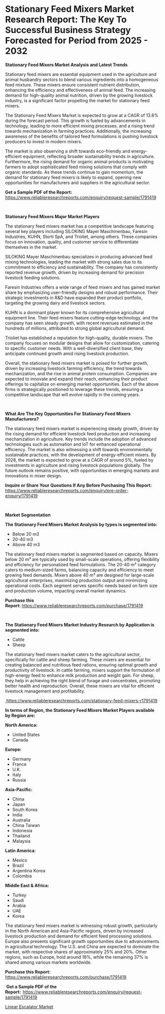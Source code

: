 <p><h1>Stationary Feed Mixers Market Research Report: The Key To Successful Business Strategy Forecasted for Period from 2025 - 2032</h1></p><p><strong>Stationary Feed Mixers Market Analysis and Latest Trends</strong></p>
<p><p>Stationary feed mixers are essential equipment used in the agriculture and animal husbandry sectors to blend various ingredients into a homogeneous feed mixture. These mixers ensure consistent nutrient distribution, enhancing the efficiency and effectiveness of animal feed. The increasing demand for high-quality animal nutrition, driven by the growing livestock industry, is a significant factor propelling the market for stationary feed mixers.</p><p>The Stationary Feed Mixers Market is expected to grow at a CAGR of 13.8% during the forecast period. This growth is fueled by advancements in technology, leading to more efficient mixing processes, and a rising trend towards mechanization in farming practices. Additionally, the increasing awareness of the benefits of tailored feed formulations is pushing livestock producers to invest in modern mixers. </p><p>The market is also observing a shift towards eco-friendly and energy-efficient equipment, reflecting broader sustainability trends in agriculture. Furthermore, the rising demand for organic animal products is motivating farmers to adopt sophisticated feed mixing solutions that comply with organic standards. As these trends continue to gain momentum, the demand for stationary feed mixers is likely to expand, opening new opportunities for manufacturers and suppliers in the agricultural sector.</p></p>
<p><strong>Get a Sample PDF of the Report:&nbsp;</strong> <a href="https://www.reliableresearchreports.com/enquiry/request-sample/1791419?utm_campaign=2461&utm_medium=2&utm_source=Github&utm_content=ia&utm_term=18022025&utm_id=stationary-feed-mixers">https://www.reliableresearchreports.com/enquiry/request-sample/1791419</a></p>
<p>&nbsp;</p>
<p><strong>Stationary Feed Mixers Major Market Players</strong></p>
<p><p>The stationary feed mixers market has a competitive landscape featuring several key players including SILOKING Mayer Maschinenbau, Faresin Industries, KUHN, Storti SpA, and Trioliet, among others. These companies focus on innovation, quality, and customer service to differentiate themselves in the market.</p><p>SILOKING Mayer Maschinenbau specializes in producing advanced feed mixing technologies, leading the market with strong sales due to its commitment to efficiency and sustainability. The company has consistently reported revenue growth, driven by increasing demand for precision livestock feeding solutions.</p><p>Faresin Industries offers a wide range of feed mixers and has gained market share by emphasizing user-friendly designs and robust performance. Their strategic investments in R&D have expanded their product portfolio, targeting the growing dairy and livestock sectors.</p><p>KUHN is a dominant player known for its comprehensive agricultural equipment line. Their feed mixers feature cutting-edge technology, and the company has seen steady growth, with recent revenues estimated in the hundreds of millions, attributed to strong global agricultural demand.</p><p>Trioliet has established a reputation for high-quality, durable mixers. The company focuses on modular designs that allow for customization, catering to specific customer needs. With a well-diversified client base, they anticipate continued growth amid rising livestock production.</p><p>Overall, the stationary feed mixers market is poised for further growth, driven by increasing livestock farming efficiency, the trend towards mechanization, and the rise in animal protein consumption. Companies are expected to innovate and expand their reach, enhancing their product offerings to capitalize on emerging market opportunities. Each of the above firms is strategically positioned to leverage these trends, ensuring a competitive landscape that will evolve rapidly in the coming years.</p></p>
<p>&nbsp;</p>
<p><strong>What Are The Key Opportunities For Stationary Feed Mixers Manufacturers?</strong></p>
<p><p>The stationary feed mixers market is experiencing steady growth, driven by the rising demand for efficient livestock feed production and increasing mechanization in agriculture. Key trends include the adoption of advanced technologies such as automation and IoT for enhanced operational efficiency. The market is also witnessing a shift towards environmentally sustainable practices, with the development of energy-efficient mixers. By 2028, the market is expected to grow at a CAGR of around 5%, fueled by investments in agriculture and rising livestock populations globally. The future outlook remains positive, with opportunities in emerging markets and innovations in mixer design.</p></p>
<p><strong>Inquire or Share Your Questions If Any Before Purchasing This Report:</strong> <a href="https://www.reliableresearchreports.com/enquiry/pre-order-enquiry/1791419?utm_campaign=2461&utm_medium=2&utm_source=Github&utm_content=ia&utm_term=18022025&utm_id=stationary-feed-mixers">https://www.reliableresearchreports.com/enquiry/pre-order-enquiry/1791419</a></p>
<p>&nbsp;</p>
<p><strong>Market Segmentation</strong></p>
<p><strong>The Stationary Feed Mixers Market Analysis by types is segmented into:</strong></p>
<p><ul><li>Below 20 m3</li><li>20-40 m3</li><li>Above 40 m3</li></ul></p>
<p><p>The stationary feed mixers market is segmented based on capacity. Mixers below 20 m³ are typically used by small-scale operations, offering flexibility and efficiency for personalized feed formulations. The 20-40 m³ category caters to medium-sized farms, balancing capacity and efficiency to meet growing feed demands. Mixers above 40 m³ are designed for large-scale agricultural enterprises, maximizing production output and minimizing operational costs. Each segment serves specific needs based on farm size and production volume, impacting overall market dynamics.</p></p>
<p><strong>Purchase this Report:&nbsp;</strong><a href="https://www.reliableresearchreports.com/purchase/1791419?utm_campaign=2461&utm_medium=2&utm_source=Github&utm_content=ia&utm_term=18022025&utm_id=stationary-feed-mixers">https://www.reliableresearchreports.com/purchase/1791419</a></p>
<p>&nbsp;</p>
<p><strong>The Stationary Feed Mixers Market Industry Research by Application is segmented into:</strong></p>
<p><ul><li>Cattle</li><li>Sheep</li></ul></p>
<p><p>The stationary feed mixers market caters to the agricultural sector, specifically for cattle and sheep farming. These mixers are essential for creating balanced and nutritious feed rations, ensuring optimal growth and productivity of livestock. In cattle farming, mixers support the formulation of high-energy feed to enhance milk production and weight gain. For sheep, they help in achieving the right blend of forage and concentrates, promoting better health and reproduction. Overall, these mixers are vital for efficient livestock management and profitability.</p></p>
<p><a href="https://www.reliableresearchreports.com/stationary-feed-mixers-r1791419?utm_campaign=2461&utm_medium=2&utm_source=Github&utm_content=ia&utm_term=18022025&utm_id=stationary-feed-mixers">&nbsp;https://www.reliableresearchreports.com/stationary-feed-mixers-r1791419</a></p>
<p><strong>In terms of Region, the Stationary Feed Mixers Market Players available by Region are:</strong></p>
<p>
    <p> <strong> North America: </strong>
        <ul>
            <li>United States</li>
            <li>Canada</li>
        </ul>
        </p> 
    <p> <strong> Europe: </strong>
        <ul>
            <li>Germany</li>
            <li>France</li>
            <li>U.K.</li>
            <li>Italy</li>
            <li>Russia</li>
        </ul>
        </p> 
    <p> <strong> Asia-Pacific: </strong>
        <ul>
            <li>China</li>
            <li>Japan</li>
            <li>South Korea</li>
            <li>India</li>
            <li>Australia</li>
            <li>China Taiwan</li>
            <li>Indonesia</li>
            <li>Thailand</li>
            <li>Malaysia</li>
        </ul>
        </p> 
    <p> <strong> Latin America: </strong>
        <ul>
            <li>Mexico</li>
            <li>Brazil</li>
            <li>Argentina Korea</li>
            <li>Colombia</li>
        </ul>
        </p> 
    <p> <strong> Middle East & Africa: </strong>
        <ul>
            <li>Turkey</li>
            <li>Saudi</li>
            <li>Arabia</li>
            <li>UAE</li>
            <li>Korea</li>
        </ul>
    </p>
    </p>
<p><p>The stationary feed mixers market is witnessing robust growth, particularly in the North American and Asia-Pacific regions, driven by increased livestock production and demand for efficient feed processing solutions. Europe also presents significant growth opportunities due to advancements in agricultural technology. The U.S. and China are expected to dominate the market, with respective shares of approximately 25% and 20%. Other regions, such as Europe, hold around 18%, while the remaining 37% is shared among various markets worldwide.</p></p>
<p><strong>Purchase this Report: </strong><a href="https://www.reliableresearchreports.com/purchase/1791419?utm_campaign=2461&utm_medium=2&utm_source=Github&utm_content=ia&utm_term=18022025&utm_id=stationary-feed-mixers">https://www.reliableresearchreports.com/purchase/1791419</a></p>
<p>&nbsp;<strong>Get a Sample PDF of the Report:&nbsp;&nbsp;</strong><a href="https://www.reliableresearchreports.com/enquiry/request-sample/1791419?utm_campaign=2461&utm_medium=2&utm_source=Github&utm_content=ia&utm_term=18022025&utm_id=stationary-feed-mixers">https://www.reliableresearchreports.com/enquiry/request-sample/1791419</a></p>
<p><strong></strong></p>
<p><p><a href="https://github.com/techerghalim/Market-Research-Report-List-1/blob/main/linear-escalator-market.md?utm_campaign=2461&utm_medium=2&utm_source=Github&utm_content=ia&utm_term=18022025&utm_id=stationary-feed-mixers">Linear Escalator Market</a></p></p>